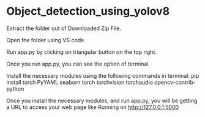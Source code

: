 # Object_detection_using_yolov8
Extract the folder out of Downloaded Zip File.

Open the folder using VS code

Run app.py by clicking on triangular button on the top right.

Once you run app.py, you can see the option of terminal.

Install the necessary modules using the following commands in terminal:
pip install torch PyYAML seaborn torch torchvision torchaudio opencv-contrib-python 

Once you install the necessary modules, and run app.py, you will be getting a URL to access your web page like Running on http://127.0.0.1:5000
